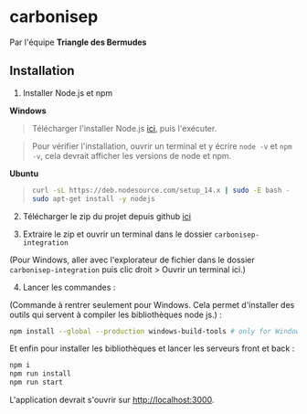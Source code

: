 # carbonisep

Par l'équipe **Triangle des Bermudes**

## Installation

1. Installer Node.js et npm

**Windows**

> Télécharger l'installer Node.js [ici](https://nodejs.org/dist/v14.4.0/node-v14.4.0-x64.msi), puis l'exécuter.

> Pour vérifier l'installation, ouvrir un terminal et y écrire `node -v` et `npm -v`, cela devrait afficher les versions de node et npm.

**Ubuntu**

> ```bash
> curl -sL https://deb.nodesource.com/setup_14.x | sudo -E bash -
> sudo apt-get install -y nodejs
> ```

2. Télécharger le zip du projet depuis github [ici](https://github.com/omnitrogen/carbonisep/archive/integration.zip)

3. Extraire le zip et ouvrir un terminal dans le dossier `carbonisep-integration`

(Pour Windows, aller avec l'explorateur de fichier dans le dossier `carbonisep-integration` puis clic droit > Ouvrir un terminal ici.)

4. Lancer les commandes :

(Commande à rentrer seulement pour Windows. Cela permet d'installer des outils qui servent à compiler les bibliothèques node js.) :

```bash
npm install --global --production windows-build-tools # only for Windows
```

Et enfin pour installer les bibliothèques et lancer les serveurs front et back :

```bash
npm i
npm run install
npm run start
```

L'application devrait s'ouvrir sur <http://localhost:3000>.
